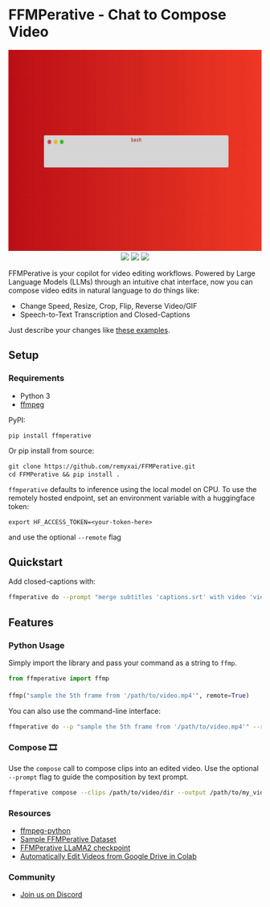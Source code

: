 # FFMPerative - Chat to Compose Video
<p align="center">
  <img src="https://github.com/remyxai/FFMPerative/blob/main/assets/ffmperative.gif" height=400px>
  <br>
  <img src="https://img.shields.io/pypi/v/ffmperative.svg">
  <img src="https://img.shields.io/pypi/dm/ffmperative">
  <img src="https://img.shields.io/github/license/remyxai/ffmperative.svg">

</p>

FFMPerative is your copilot for video editing workflows. Powered by Large Language Models (LLMs) through an intuitive chat interface, now you can compose video edits in natural language to do things like:

* Change Speed, Resize, Crop, Flip, Reverse Video/GIF
* Speech-to-Text Transcription and Closed-Captions

Just describe your changes like [these examples](https://remyxai.github.io/FFMPerative/).

## Setup 

### Requirements
* Python 3 
* [ffmpeg](https://ffmpeg.org)

PyPI:
```
pip install ffmperative
```

Or pip install from source:
```
git clone https://github.com/remyxai/FFMPerative.git
cd FFMPerative && pip install .
```

`ffmperative` defaults to inference using the local model on CPU.
To use the remotely hosted endpoint, set an environment variable with a huggingface token:

```
export HF_ACCESS_TOKEN=<your-token-here>
```

and use the optional `--remote` flag

## Quickstart
Add closed-captions with:

```bash
ffmperative do --prompt "merge subtitles 'captions.srt' with video 'video.mp4' calling it 'video_caps.mp4'"
```

## Features

### Python Usage
Simply import the library and pass your command as a string to `ffmp`.

```python
from ffmperative import ffmp

ffmp("sample the 5th frame from '/path/to/video.mp4'", remote=True)
```

You can also use the command-line interface:
```bash
ffmperative do --p "sample the 5th frame from '/path/to/video.mp4'" --remote
```

### Compose 🎞️ 
Use the `compose` call to compose clips into an edited video. Use the optional `--prompt` flag to guide the composition by text prompt.
```bash
ffmperative compose --clips /path/to/video/dir --output /path/to/my_video.mp4 --prompt "Edit the video for social media"
```

### Resources
* [ffmpeg-python](https://github.com/kkroening/ffmpeg-python/)
* [Sample FFMPerative Dataset](https://huggingface.co/datasets/remyxai/ffmperative-sample)
* [FFMPerative LLaMA2 checkpoint](https://huggingface.co/remyxai/ffmperative-7b)
* [Automatically Edit Videos from Google Drive in Colab](https://colab.research.google.com/drive/149byzCNd17dAehVuWXkiFQ2mVe_icLCa?usp=sharing)

### Community
* [Join us on Discord](https://discord.com/invite/b2yGuCNpuC)
